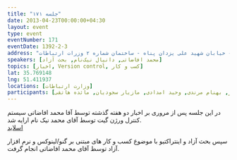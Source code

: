 ```yaml
---
title: "جلسه ۱۷۱"
date: 2013-04-23T00:00:00+04:30
layout: event
type: event
eventNumber: 171
eventDate: 1392-2-3
address: "خیابان ولیعصر - پایین تر از خیابان شهید وحید دستگردی (ظفر) - خیابان شهید علی یزدان پناه - ساختمان شماره ۲ وزرات ارتباطات"
speakers: [محمد افاضاتی, دانیال نیک‌نام, بحث آزاد]
topics: [اخبار, Version control, کسب و کار]
lat: 35.769148
lng: 51.411937
locations: [وزارت ارتباطات]
participants: [حمیدرضا سلیمانی, محمد درویش, محمد افاضاتی, مهدی صالحی, عباس اسماعیلی صومعه, علی قاضی مرادی, علی نارمد, کوشا اسماعیل‌پور, سید محمد مسعود صدرنژاد, رها فرخی, مریم لاهیجانی, پویا جوان بخت, سعید واتیان, رضا علیزاده مجد, مجتبی سخامنش, امید خسروجردی, سید محمد حسین سجاد منش, رضا سامعی, محمد جهانگیری, سید مجید عظیمی, سمانه شاه‌محمدی, محمدرضا کمالی‌فرد, چالیست, عیسی حکمتی زاده, علیرضا باقری, مجتبی نوروزی, علی رستمی ابوسعیدی, ادوین بابومیان, حمید عظیمی, نسترن محمود یار, نازیلا اکبری, دانیال نیک‌نام, زینب مشفق, علی حفاظتی, داریوش نصیر پور, احسان نظامی, رضا پورحسین, محمد علی مقدس زاده, یه انقلابی, صابر راستی کردار, بهنام مرندی, وحید امدادی, مازیار سجودیان, مائده هاتقی]
---
```

در این جلسه پس از مروری بر اخبار دو هفته گذشته توسط آقا محمد افاضاتی سیستم کنترل ورژن گیت توسط آقای محمد نیک نام ارایه شد.  
[اسلاید](/events/presentations/171/git.pdf)  

سپس بحث آزاد و اینتراکتیو با موضوع کسب و کار های مبتنی بر گنو/لینوکس و نرم افزار آزاد توسط آقای محمد افاضاتی انجام گرفت.